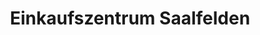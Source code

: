 ---
title: "Einkaufszentrum Saalfelden"
url: /saalfelden-am-steinernen-meer/einkaufszentrum-saalfelden/
shop: Einkaufszentrum
---